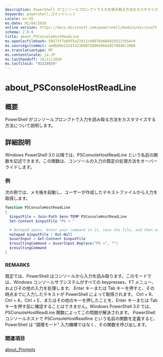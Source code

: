 ```yaml
---
description: PowerShell がコンソールプロンプトで入力を読み取る方法をカスタマイズする方法について説明します。
keywords: powershell,コマンドレット
Locale: en-US
ms.date: 01/04/2018
online version: https://docs.microsoft.com/powershell/module/microsoft.powershell.core/about/about_psconsolehostreadline?view=powershell-6&WT.mc_id=ps-gethelp
schema: 2.0.0
title: about_PSConsoleHostReadLine
ms.openlocfilehash: 59373f7a69f5a27411c9087bb666929321f654c0
ms.sourcegitcommit: ae8b89e12c6fa2108075888dd6da92788d6c2888
ms.translationtype: MT
ms.contentlocale: ja-JP
ms.lasthandoff: 10/21/2020
ms.locfileid: "93224659"
---
```

# <a name="about_psconsolehostreadline"></a>about_PSConsoleHostReadLine

## <a name="short-description"></a>概要
PowerShell がコンソールプロンプトで入力を読み取る方法をカスタマイズする方法について説明します。

## <a name="long-description"></a>詳細説明

Windows PowerShell 3.0 以降では、PSConsoleHostReadLine という名前の関数を記述できます。この関数は、コンソールの入力の既定の処理方法をオーバーライドします。

### <a name="examples"></a>例

次の例では、メモ帳を起動し、ユーザーが作成したテキストファイルから入力を取得します。

```powershell
function PSConsoleHostReadLine
{
  $inputFile = Join-Path $env:TEMP PSConsoleHostReadLine
  Set-Content $inputFile "PS > "

  # Notepad opens. Enter your command in it, save the file, and then exit.
  notepad $inputFile | Out-Null
  $userInput = Get-Content $inputFile
  $resultingCommand = $userInput.Replace("PS >", "")
  $resultingCommand
}
```

### <a name="remarks"></a>REMARKS

既定では、PowerShell はコンソールから入力を読み取ります。このモードでは、Windows コンソールサブシステムがすべての keypresses、F7 メニュー、およびその他の入力を処理します。 Enter キーまたは Tab キーを押すと、その時点までに入力したテキストが PowerShell によって取得されます。 Ctrl + R、Ctrl + A、Ctrl + E、またはその他のキーを押したことを、Enter キーまたは Tab キーを押す前に確認することはできません。Windows PowerShell 3.0 では、PSConsoleHostReadLine 関数によってこの問題が解決されます。 PowerShell コンソールホストで PSConsoleHostReadline という名前の関数を定義すると、PowerShell は "調理モード" 入力機構ではなく、その関数を呼び出します。

### <a name="see-also"></a>関連項目

[about_Prompts](about_Prompts.md)
